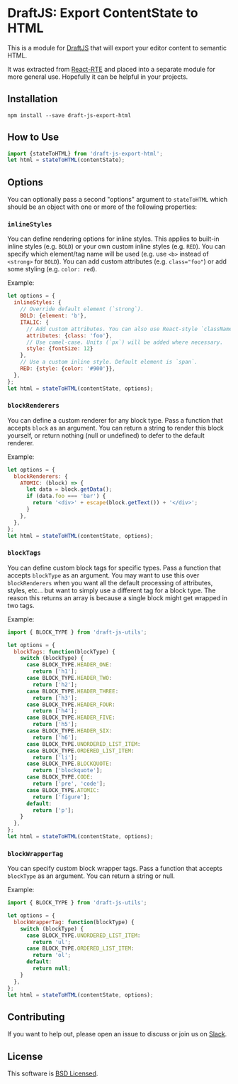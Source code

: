 # DraftJS: Export ContentState to HTML

This is a module for [DraftJS](https://github.com/facebook/draft-js) that will export your editor content to semantic HTML.

It was extracted from [React-RTE](https://react-rte.org) and placed into a separate module for more general use. Hopefully it can be helpful in your projects.

## Installation

    npm install --save draft-js-export-html

## How to Use

```javascript
import {stateToHTML} from 'draft-js-export-html';
let html = stateToHTML(contentState);
```

## Options

You can optionally pass a second "options" argument to `stateToHTML` which should be an object with one or more of the following properties:

### `inlineStyles`

You can define rendering options for inline styles. This applies to built-in inline styles (e.g. `BOLD`) or your own custom inline styles (e.g. `RED`). You can specify which element/tag name will be used (e.g. use `<b>` instead of `<strong>` for `BOLD`). You can add custom attributes (e.g. `class="foo"`) or add some styling (e.g. `color: red`).

Example:

```javascript
let options = {
  inlineStyles: {
    // Override default element (`strong`).
    BOLD: {element: 'b'},
    ITALIC: {
      // Add custom attributes. You can also use React-style `className`.
      attributes: {class: 'foo'},
      // Use camel-case. Units (`px`) will be added where necessary.
      style: {fontSize: 12}
    },
    // Use a custom inline style. Default element is `span`.
    RED: {style: {color: '#900'}},
  },
};
let html = stateToHTML(contentState, options);
```

### `blockRenderers`

You can define a custom renderer for any block type. Pass a function that accepts `block` as an argument. You can return a string to render this block yourself, or return nothing (null or undefined) to defer to the default renderer.

Example:

```javascript
let options = {
  blockRenderers: {
    ATOMIC: (block) => {
      let data = block.getData();
      if (data.foo === 'bar') {
        return '<div>' + escape(block.getText()) + '</div>';
      }
    },
  },
};
let html = stateToHTML(contentState, options);
```

### `blockTags`

You can define custom block tags for specific types. Pass a function that accepts `blockType` as an argument. You may want to use this over `blockRenderers` when you want all the default processing of attributes, styles, etc... but want to simply use a different tag for a block type. The reason this returns an array is because a single block might get wrapped in two tags.

Example:

```javascript
import { BLOCK_TYPE } from 'draft-js-utils';

let options = {
  blockTags: function(blockType) {
    switch (blockType) {
      case BLOCK_TYPE.HEADER_ONE:
        return ['h1'];
      case BLOCK_TYPE.HEADER_TWO:
        return ['h2'];
      case BLOCK_TYPE.HEADER_THREE:
        return ['h3'];
      case BLOCK_TYPE.HEADER_FOUR:
        return ['h4'];
      case BLOCK_TYPE.HEADER_FIVE:
        return ['h5'];
      case BLOCK_TYPE.HEADER_SIX:
        return ['h6'];
      case BLOCK_TYPE.UNORDERED_LIST_ITEM:
      case BLOCK_TYPE.ORDERED_LIST_ITEM:
        return ['li'];
      case BLOCK_TYPE.BLOCKQUOTE:
        return ['blockquote'];
      case BLOCK_TYPE.CODE:
        return ['pre', 'code'];
      case BLOCK_TYPE.ATOMIC:
        return ['figure'];
      default:
        return ['p'];
    }
  },
};
let html = stateToHTML(contentState, options);
```

### `blockWrapperTag`

You can specify custom block wrapper tags. Pass a function that accepts `blockType` as an argument. You can return a string or null.

Example:

```javascript
import { BLOCK_TYPE } from 'draft-js-utils';

let options = {
  blockWrapperTag: function(blockType) {
    switch (blockType) {
      case BLOCK_TYPE.UNORDERED_LIST_ITEM:
        return 'ul';
      case BLOCK_TYPE.ORDERED_LIST_ITEM:
        return 'ol';
      default:
        return null;
    }
  },
};
let html = stateToHTML(contentState, options);
```

## Contributing

If you want to help out, please open an issue to discuss or join us on [Slack](https://draftjs.slack.com/).

## License

This software is [BSD Licensed](/LICENSE).
